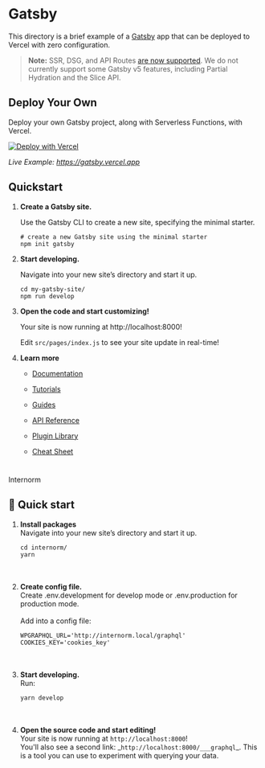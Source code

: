 # Gatsby

This directory is a brief example of a [Gatsby](https://www.gatsbyjs.org/) app that can be deployed to Vercel with zero configuration.

> **Note:** SSR, DSG, and API Routes [are now supported](https://vercel.com/changelog/improved-support-for-gatsby-sites). We do not currently support some Gatsby v5 features, including Partial Hydration and the Slice API.

## Deploy Your Own

Deploy your own Gatsby project, along with Serverless Functions, with Vercel.

[![Deploy with Vercel](https://vercel.com/button)](https://vercel.com/new/clone?repository-url=https://github.com/vercel/examples/tree/main/framework-boilerplates/gatsby&template=gatsby)

_Live Example: https://gatsby.vercel.app_

## Quickstart

1.  **Create a Gatsby site.**

    Use the Gatsby CLI to create a new site, specifying the minimal starter.

    ```shell
    # create a new Gatsby site using the minimal starter
    npm init gatsby
    ```

2.  **Start developing.**

    Navigate into your new site’s directory and start it up.

    ```shell
    cd my-gatsby-site/
    npm run develop
    ```

3.  **Open the code and start customizing!**

    Your site is now running at http://localhost:8000!

    Edit `src/pages/index.js` to see your site update in real-time!

4.  **Learn more**

    - [Documentation](https://www.gatsbyjs.com/docs/?utm_source=starter&utm_medium=readme&utm_campaign=minimal-starter)

    - [Tutorials](https://www.gatsbyjs.com/tutorial/?utm_source=starter&utm_medium=readme&utm_campaign=minimal-starter)

    - [Guides](https://www.gatsbyjs.com/tutorial/?utm_source=starter&utm_medium=readme&utm_campaign=minimal-starter)

    - [API Reference](https://www.gatsbyjs.com/docs/api-reference/?utm_source=starter&utm_medium=readme&utm_campaign=minimal-starter)

    - [Plugin Library](https://www.gatsbyjs.com/plugins?utm_source=starter&utm_medium=readme&utm_campaign=minimal-starter)

    - [Cheat Sheet](https://www.gatsbyjs.com/docs/cheat-sheet/?utm_source=starter&utm_medium=readme&utm_campaign=minimal-starter)





    <h1 align="center">
  Internorm
</h1>

## 🚀 Quick start

1.  **Install packages**
    <br/>
    Navigate into your new site’s directory and start it up.
    ```shell
    cd internorm/
    yarn
    ```
    <br/><br/>
2.  **Create config file.**
    <br/>
    Create .env.development for develop mode or .env.production for production mode.
    <br/><br/>
    Add into a config file:
    ```shell
    WPGRAPHQL_URL='http://internorm.local/graphql'
    COOKIES_KEY='cookies_key'
    ```
    <br/><br/>
3.  **Start developing.**
    <br/>
    Run:
    ```shell
    yarn develop
    ```
    <br/><br/>
4.  **Open the source code and start editing!**
    <br/>
    Your site is now running at `http://localhost:8000`!
    <br/>
    You'll also see a second link: \_`http://localhost:8000/___graphql`\_. This is a tool you can use to experiment with querying your data.

